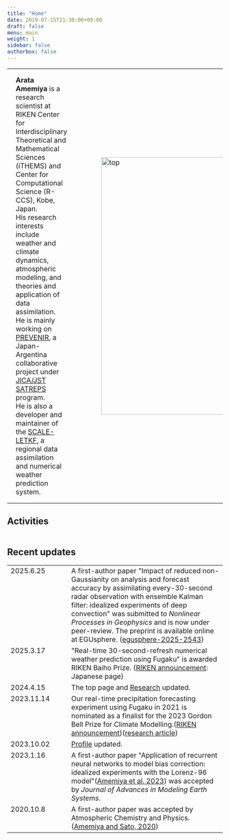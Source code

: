 ```yaml
---
title: "Home"
date: 2019-07-15T21:30:00+09:00
draft: false
menu: main
weight: 1
sidebar: false
authorbox: false
---
```


<table class="profile_twocols">
<tr class="profile_twocols">
<td class="profile_twocols" style="padding: 0px 20px; vertical-align: top" width="50%">

**Arata Amemiya** is a research scientist at RIKEN Center for Interdisciplinary Theoretical and Mathematical Sciences (iTHEMS) and Center for Computational Science (R-CCS), Kobe, Japan.  
His research interests include weather and climate dynamics, atmospheric modeling, and theories and application of data assimilation.  
He is mainly working on [PREVENIR](https://sites.google.com/view/prevenir-jp/home), a Japan-Argentina collaborative project under [JICA/JST SATREPS](https://www.jst.go.jp/global/) program.  
He is also a developer and maintainer of the [SCALE-LETKF](https://github.com/SCALE-LETKF-RIKEN/scale-letkf), a regional data assimilation and numerical weather prediction system. 

</td>
<td class="profile_twocols" style="padding: 0px 20px;" width="50%">
<figure><image src="/~amemiya/images/denali.jpg" alt="top" width="600px" float="center" margin="30px" ></figure>
</td>
</tr>
</table>


## Activities

<table class="timetable">
<!--<tr class="timetable"><td class="timetable" width="140px">2025.5.25-30</td><td  class="timetable" width="440px"><a href="https://www.jpgu.org/meeting_e2025/" target="_blank">JpGU 2025</a></td></tr>
-->
</table>

## Recent updates

<table class="timetable">
<tr class="timetable"><td class="timetable" width="140px" valign="top">2025.6.25</td><td  class="timetable" width="440px">A first-author paper "Impact of reduced non-Gaussianity on analysis and forecast accuracy by assimilating every-30-second radar observation with ensemble Kalman filter: idealized experiments of deep convection" was submitted to <i>Nonlinear Processes in Geophysics</i> and is now under peer-review. The preprint is available online at EGUsphere. (<a href="https://egusphere.copernicus.org/preprints/2025/egusphere-2025-2543/", target="_blank">egusphere-2025-2543</a>)</td></tr>
<tr class="timetable"><td class="timetable" width="140px" valign="top">2025.3.17</td><td  class="timetable" width="440px">"Real-time 30-second-refresh numerical weather prediction using Fugaku" is awarded RIKEN Baiho Prize. (<a href="https://www.riken.jp/pr/news/2025/20250314_1/index.html", target="_blank">RIKEN announcement</a>: Japanese page)</td></tr>
<tr class="timetable"><td class="timetable" width="140px" valign="top">2024.4.15</td><td  class="timetable" width="440px">The top page and <a href="https://data-assimilation.riken.jp/~amemiya/research/", target="_blank">Research</a> updated.</td></tr>
<tr class="timetable"><td class="timetable" width="140px" valign="top">2023.11.14</td><td  class="timetable" width="440px">Our real-time precipitation forecasting experiment using Fugaku in 2021 is nominated as a finalist for the 2023 Gordon Bell Prize for Climate Modelling.(<a href="https://www.r-ccs.riken.jp/en/outreach/topics/20230922-1/", target="_blank">RIKEN announcement</a>)(<a href="https://dl.acm.org/doi/10.1145/3581784.3627047", target="_blank">research article</a>)</td></tr>
<tr class="timetable"><td class="timetable" width="140px" valign="top">2023.10.02</td><td  class="timetable" width="440px"><a href="https://data-assimilation.riken.jp/~amemiya/profile/", target="_blank">Profile</a> updated. </td></tr>
<tr class="timetable"><td class="timetable" width="140px" valign="top">2023.1.16</td><td  class="timetable" width="440px">A first-author paper "Application of recurrent neural networks to model bias correction: idealized experiments with the Lorenz-96 model"(<a href="https://doi.org/10.1029/2022MS003164", target="_blank">Amemiya et al. 2023</a>) was accepted by <i>Journal of Advances in Modeling Earth Systems</i>.</td></tr>
<tr class="timetable"><td class="timetable" width="140px" valign="top">2020.10.8</td><td  class="timetable" width="440px">A first-author paper was accepted by Atmospheric Chemistry and Physics.(<a href="https://www.atmos-chem-phys-discuss.net/acp-2020-424/">Amemiya and Sato, 2020</a>)</td></tr>

<!--
<tr class="timetable"><td class="timetable" width="140px" valign="top">2020.5.19</td><td  class="timetable" width="440px">A first-author open discussion paper about the study I did in the graduate school was published on Atmospheric Chemistry and Physics.</td></tr>
<tr class="timetable"><td class="timetable" width="140px" valign="top">2019.12.18</td><td  class="timetable" width="440px">A first-author paper was published on Scientific Online Letters on the Atmosphere(SOLA).(<a href="https://www.jstage.jst.go.jp/article/sola/16/0/16_2020-002/_article/-char/en">Amemiya et al., 2020</a>)</td></tr>
<tr class="timetable"><td class="timetable" width="140px" valign="top">2019.3.28</td><td  class="timetable" width="440px">site design change</td></tr>
<tr class="timetable"><td class="timetable" width="140px" valign="top">2018.11.13</td><td  class="timetable" width="440px">launch this website</td></tr>
-->
</table>

